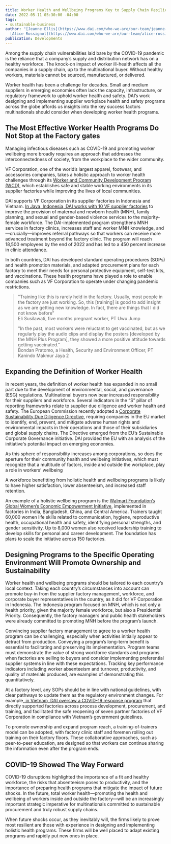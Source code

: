 ```yaml
---
title: Worker Health and Wellbeing Programs Key to Supply Chain Resilience
date: 2022-05-11 05:30:00 -04:00
tags:
- sustainable-business
author: "[Jeanne Ellis](https://www.dai.com/who-we-are/our-team/jeanne-ellis) and
  [Alice Rossignol](https://www.dai.com/who-we-are/our-team/alice-rossignol-d21052)"
publication: Developments
---
```


Among the supply chain vulnerabilities laid bare by the COVID-19 pandemic is the reliance that a company’s supply and distribution network has on a healthy workforce. The knock-on impact of worker ill-health affects all the companies in a supply chain, up to the multinational buyer. Without healthy workers, materials cannot be sourced, manufactured, or delivered.

Worker health has been a challenge for decades. Small and medium suppliers in emerging economies often lack the capacity, infrastructure, or regulatory framework to uphold worker health and safety. DAI’s work designing and implementing supplier workplace health and safety programs across the globe affords us insights into the key success factors multinationals should consider when developing worker health programs.

## The Most Effective Worker Health Programs Do Not Stop at the Factory gates

Managing infectious diseases such as COVID-19 and promoting worker wellbeing more broadly requires an approach that addresses the interconnectedness of society, from the workplace to the wider community.

VF Corporation, one of the world’s largest apparel, footwear, and accessories companies, takes a holistic approach to worker health challenges through its [Worker and Community Development Program (WCD)](https://www.vfc.com/responsibility/people/worker-wellbeing#:\~:text=In%202017%2C%20VF%20launched%20the%20Worker%20%26%20Community,those%20in%20local%20communities%20beyond%20its%20factory%20walls.?msclkid=2d91812faae811eca765db783803f408), which establishes safe and stable working environments in its supplier factories while improving the lives of local communities.

DAI supports VF Corporation in its supplier factories in Indonesia and Vietnam. [In Java, Indonesia, DAI works with 10 VF supplier factories](https://www.dai.com/our-work/projects/indonesia-improving-the-health-of-female-workers-at-global-apparel-companys-factories) to improve the provision of maternal and newborn health (MNH), family planning, and sexual and gender-based violence services to the majority-female workforce. The DAI-implemented program strengthens MNH services in factory clinics, increases staff and worker MNH knowledge, and—crucially—improves referral pathways so that workers can receive more advanced treatment beyond the factory clinic. The program will reach 18,500 employees by the end of 2022 and has led to a 450 percent increase in clinic attendance.

In both countries, DAI has developed standard operating procedures (SOPs) and health promotion materials, and adapted procurement plans for each factory to meet their needs for personal protective equipment, self-test kits, and vaccinations. These health programs have played a role to enable companies such as VF Corporation to operate under changing pandemic restrictions.

> "Training like this is rarely held in the factory. Usually, most people in the factory are just working. So, this \[training\] is good to add insight as we are getting new knowledge. In fact, there are things that I did not know before”\
> Eli Susilawati, five months pregnant worker, PT Uwu Jump
>
> "In the past, most workers were reluctant to get vaccinated, but as we regularly play the audio clips and display the posters \[developed by the MNH Plus Program\], they showed a more positive attitude towards getting vaccinated.”\
> Bondan Pratomo, a Health, Security and Environment Officer, PT Kanindo Makmur Jaya 2

## Expanding the Definition of Worker Health

In recent years, the definition of worker health has expanded in no small part due to the development of environmental, social, and governance (ESG) regulations. Multinational buyers now bear increased responsibility for their suppliers and workforce. Several indicators in the “S” pillar of reporting frameworks relate to supplier due diligence and worker health and safety. The European Commission recently adopted a [Corporate Sustainability Due Diligence Directive](https://ec.europa.eu/info/business-economy-euro/doing-business-eu/corporate-sustainability-due-diligence_en), requiring companies in the EU market to identify, end, prevent, and mitigate adverse human rights and environmental impacts in their operations and those of their subsidiaries and global supply chains. The Directive emerged from the EU’s Sustainable Corporate Governance initiative. DAI provided the EU with an analysis of the initiative's potential impact on emerging economies.

As this sphere of responsibility increases among corporations, so does the aperture for their community health and wellbeing initiatives, which must recognize that a multitude of factors, inside and outside the workplace, play a role in workers’ wellbeing

A workforce benefitting from holistic health and wellbeing programs is likely to have higher satisfaction, lower absenteeism, and increased staff retention.

An example of a holistic wellbeing program is the [Walmart Foundation’s Global Women’s Economic Empowerment Initiative](https://www.dai.com/our-work/projects/worldwide-walmart-women-360-training-evaluation), implemented in factories in India, Bangladesh, China, and Central America. Trainers taught 60,000 women life skills related to communication, hygiene, reproductive health, occupational health and safety, identifying personal strengths, and gender sensitivity. Up to 8,000 women also received leadership training to develop skills for personal and career development. The foundation has plans to scale the initiative across 150 factories.

## Designing Programs to the Specific Operating Environment Will Promote Ownership and Sustainability

Worker health and wellbeing programs should be tailored to each country’s local context. Taking each country’s circumstances into account can promote buy-in from the supplier factory management, workforce, and corporate buyer representatives in the country, as it did for VF Corporation in Indonesia. The Indonesia program focused on MNH, which is not only a health priority, given the majority female workforce, but also a Presidential Priority. Consequently, the factory managers and public health stakeholders were already committed to promoting MNH before the program’s launch.

Convincing supplier factory management to agree to a worker health program can be challenging, especially when activities initially appear to detract from production. Conveying a program’s long-term benefit is essential to facilitating and preserving its implementation. Program teams must demonstrate the value of strong workforce standards and programs when factories are selling to buyers and consider implementing preferential supplier systems in line with these expectations. Tracking key performance indicators including worker absenteeism and turnover, productivity, and quality of materials produced, are examples of demonstrating this quantitatively.

At a factory level, any SOPs should be in line with national guidelines, with clear pathways to update them as the regulatory environment changes. For example[, in Vietnam, DAI oversaw a COVID-19 response program](https://www.dai.com/our-work/projects/vietnam-helping-a-global-apparel-company-safely-re-open-factories-during-covid-19) that directly supported factories across process development, procurement, and training, and facilitated the safe reopening of seven partner factories of VF Corporation in compliance with Vietnam’s government guidelines.

To promote ownership and expand program reach, a training-of-trainers model can be adopted, with factory clinic staff and foremen rolling out training on their factory floors. These collaborative approaches, such as peer-to-peer education, are designed so that workers can continue sharing the information even after the program ends.

## COVID-19 Showed The Way Forward

COVID-19 disruptions highlighted the importance of a fit and healthy workforce, the risks that absenteeism poses to productivity, and the importance of preparing health programs that mitigate the impact of future shocks. In the future, total worker health—promoting the health and wellbeing of workers inside and outside the factory—will be an increasingly important strategic imperative for multinationals committed to sustainable procurement and truly robust supply chains.

When future shocks occur, as they inevitably will, the firms likely to prove most resilient are those with experience in designing and implementing holistic health programs. These firms will be well placed to adapt existing programs and rapidly put new ones in place.